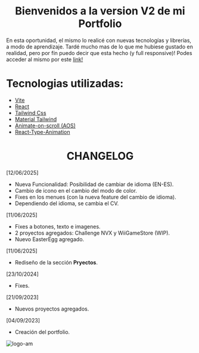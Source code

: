 <h1 align="center"> Bienvenidos a la version V2 de mi Portfolio </h1>

En esta oportunidad, el mismo lo realicé con nuevas tecnologías y librerías, a modo de aprendizaje.
Tardé mucho mas de lo que me hubiese gustado en realidad, pero por fín puedo decir que esta hecho (y full responsive)!
Podes acceder al mismo por este [link!](https://aguzkind.github.io/)

# Tecnologias utilizadas:
- [Vite](https://vitejs.dev/)
- [React](https://react.dev/)
- [Tailwind Css](https://tailwindcss.com/)
- [Material Tailwind](https://www.material-tailwind.com/)
- [Animate-on-scroll (AOS)](https://michalsnik.github.io/aos/)
- [React-Type-Animation](https://www.npmjs.com/package/react-type-animation)


<h1 align="center"> CHANGELOG </h1>

[12/06/2025]
- Nueva Funcionalidad: Posibilidad de cambiar de idioma (EN-ES).
- Cambio de icono en el cambio del modo de color.
- Fixes en los menues (con la nueva feature del cambio de idioma).
- Dependiendo del idioma, se cambia el CV.

[11/06/2025]
- Fixes a botones, texto e imagenes.
- 2 proyectos agregados: Challenge NVX y WiiGameStore (WIP).
- Nuevo EasterEgg agregado.

[11/06/2025]
- Rediseño de la sección **Pryectos**.

[23/10/2024]
- Fixes.

[21/09/2023]
- Nuevos proyectos agregados.

[04/09/2023]
- Creación del portfolio.


![logo-am](https://github.com/AguzKind/aguzkind.github.io/assets/105683402/f6e227dd-dc65-452c-8cec-936962e43f96)
